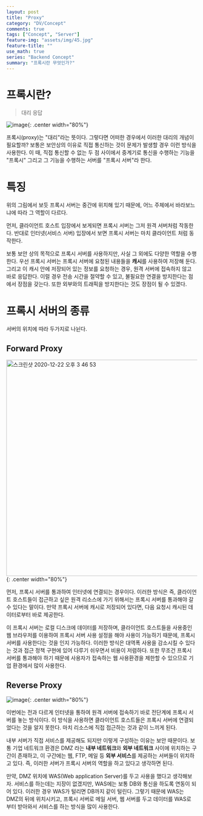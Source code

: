 ```yaml
---
layout: post
title: "Proxy"
category: "DV/Concept"
comments: true
tags: ["Concept", "Server"]
feature-img: "assets/img/45.jpg"
feature-title: ""
use_math: true
series: "Backend Concept"
summary: "프록시란 무엇인가?"
---
```


# 프록시란?

> 대리 응답

![image](https://user-images.githubusercontent.com/37871541/102857729-4c2b6080-446c-11eb-95f9-dafe6aad1eae.png){: .center width="80%"}

프록시(proxy)는 "대리"라는 뜻이다. 그렇다면 어떠한 경우에서 이러한 대리의 개념이 필요할까? 보통은 보안상의 이유로 직접 통신하는 것이 문제가 발생할 경우 이런 방식을 사용한다. 이 때, 직접 통신할 수 없는 두 점 사이에서 중계기로 통신을 수행하는 기능을 "프록시" 그리고 그 기능을 수행하는 서버를 "프록시 서버"라 한다.


# 특징

위의 그림에서 보듯 프록시 서버는 중간에 위치해 있기 때문에, 어느 주체에서 바라보느냐에 따라 그 역할이 다르다.

먼저, 클라이언트 호스트 입장에서 보게되면 프록시 서버는 그저 원격 서버처럼 작동한다. 반대로 인터넷(서비스 서버) 입장에서 보면 프록시 서버는 마치 클라이언트 처럼 동작한다.

보통 보안 상의 목적으로 프록시 서버를 사용하지만, 사실 그 외에도 다양한 역할을 수행한다. 우선 프록시 서버는 프록시 서버에 요청된 내용들을 **캐시**를 사용하여 저장해 둔다. 그리고 이 캐시 안에 저장되어 있는 정보를 요청하는 경우, 원격 서버에 접속하지 않고 바로 응답한다. 이럴 경우 전송 시간을 절약할 수 있고, 불필요한 연결을 방지한다는 점에서 장점을 갖는다. 또한 외부와의 트래픽을 방지한다는 것도 장점이 될 수 있겠다.


# 프록시 서버의 종류

서버의 위치에 따라 두가지로 나뉜다.

## Forward Proxy


<img width="569" alt="스크린샷 2020-12-22 오후 3 46 53" src="https://user-images.githubusercontent.com/37871541/102858042-ebe8ee80-446c-11eb-817c-16fd9a82f2ed.png">{: .center width="80%"}


먼저, 프록시 서버를 통과하여 인터넷에 연결되는 경우이다. 이러한 방식은 즉, 클라이언트 호스트들이 접근하고 싶은 원격 리소스에 가기 위해서는 프록시 서버를 통과해야 갈 수 있다는 말이다. 만약 프록시 서버에 캐시로 저장되어 있다면, 다음 요청시 캐시된 데이터로부터 바로 제공한다.

이 프록시 서버는 로컬 디스크에 데이터를 저장하며, 클라이언트 호스트들을 사용중인 웹 브라우저를 이용하여 프록시 서버 사용 설정을 해야 사용이 가능하기 때문에, 프록시 서버를 사용한다는 것을 인지 가능하다. 이러한 방식은 대역폭 사용을 감소시킬 수 있다는 것과 접근 정책 구현에 있어 다루기 쉬우면서 비용이 저렴하다. 또한 무조건 프록시 서버를 통과해야 하기 때문에 사용자가 접속하는 웹 사용환경을 제한할 수 있으므로 기업 환경에서 많이 사용한다.


## Reverse Proxy

![image](https://user-images.githubusercontent.com/37871541/102858610-f061d700-446d-11eb-8f36-8a2ea671ef8e.png){: .center width="80%"}

이번에는 전과 다르게 인터넷을 통하여 원격 서버에 접속하기 바로 전단계에 프록시 서버를 놓는 방식이다. 이 방식을 사용하면 클라이언트 호스트들은 프록시 서버에 연결되었다는 것을 알지 못한다. 마치 리소스에 직접 접근하는 것과 같이 느끼게 된다. 

내부 서버가 직접 서비스를 제공해도 되지만 이렇게 구성하는 이유는 보안 때문이다. 보통 기업 네트워크 환경은 DMZ 라는 **내부 네트워크**와 **외부 네트워크** 사이에 위치하는 구간이 존재하고, 이 구간에는 웹, FTP, 메일 등 **외부 서비스**를 제공하는 서버들이 위치하고 있다. 즉, 이러한 서버가 프록시 서버의 역할을 하고 있다고 생각하면 된다.

만약, DMZ 위치에 WAS(Web application Server)를 두고 사용을 했다고 생각해보자. 서비스를 하는데는 지장이 없겠지만, WAS에는 보통 DB와 통신을 하도록 연동이 되어 있다. 이러한 경우 WAS가 털리면 DB까지 같이 털린다. 그렇기 때문에 WAS는 DMZ의 뒤에 위치시키고, 프록시 서버로 메일 서버, 웹 서버를 두고 데이터를 WAS로 부터 받아와서 서비스를 하는 방식을 많이 사용한다.